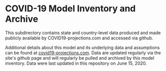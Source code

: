 # COVID-19 Model Inventory and Archive

This subdirectory contains state and country-level data produced and made publicly available by COVID19-projections.com and accessed via github.

Additional details about this model and its underlying data and assumptions can be found at [covid19-projections.com](https://covid19-projections.com/). Data are updated regularly via the site's github page and will regularly be pulled and archived by this model inventory. Data were last updated in this repository on June 15, 2020.